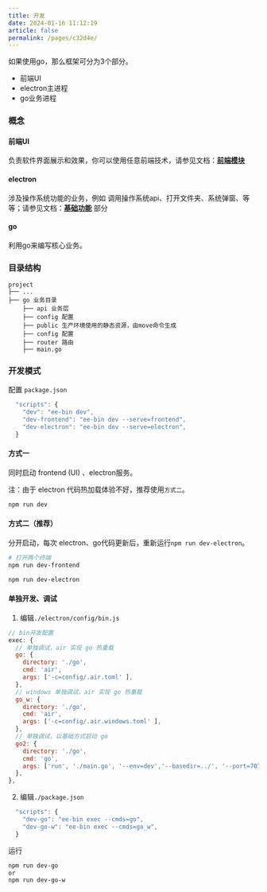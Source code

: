 ```yaml
---
title: 开发
date: 2024-01-16 11:12:19
article: false
permalink: /pages/c32d4e/
---
```


如果使用go，那么框架可分为3个部分。

- 前端UI
- electron主进程
- go业务进程

### 概念
#### 前端UI
负责软件界面展示和效果，你可以使用任意前端技术，请参见文档：[**前端模块**](/pages/a75f3c/)

#### electron
涉及操作系统功能的业务，例如 调用操作系统api、打开文件夹、系统弹窗、等等；请参见文档：[**基础功能**](/pages/ee9aed/) 部分

#### go
利用go来编写核心业务。

### 目录结构
```
project
├── ...
├── go 业务目录
    ├── api 业务层
    ├── config 配置
    ├── public 生产环境使用的静态资源，由move命令生成
    ├── config 配置
    ├── router 路由
    ├── main.go    
```

### 开发模式
配置 `package.json`
```javascript
  "scripts": {
    "dev": "ee-bin dev",
    "dev-frontend": "ee-bin dev --serve=frontend",
    "dev-electron": "ee-bin dev --serve=electron",
  }
```

#### 方式一
同时启动 frontend (UI) 、electron服务。

注：由于 electron 代码热加载体验不好，推荐使用`方式二`。
```bash
npm run dev
```

#### 方式二（推荐）
分开启动，每次 electron、go代码更新后，重新运行`npm run dev-electron`。
```bash
# 打开两个终端
npm run dev-frontend

npm run dev-electron
```

#### 单独开发、调试
1. 编辑`./electron/config/bin.js`
```javascript
// bin开发配置
exec: {
  // 单独调试，air 实现 go 热重载
  go: {
    directory: './go',
    cmd: 'air',
    args: ['-c=config/.air.toml' ],
  },
  // windows 单独调试，air 实现 go 热重载 
  go_w: {
    directory: './go',
    cmd: 'air',
    args: ['-c=config/.air.windows.toml' ],
  },  
  // 单独调试，以基础方式启动 go
  go2: {
    directory: './go',
    cmd: 'go',
    args: ['run', './main.go', '--env=dev','--basedir=../', '--port=7073'],
  }, 
},
```
2. 编辑`./package.json`
```javascript
  "scripts": {
    "dev-go": "ee-bin exec --cmds=go",
    "dev-go-w": "ee-bin exec --cmds=go_w",
  }
```

运行
```bash
npm run dev-go
or
npm run dev-go-w
```